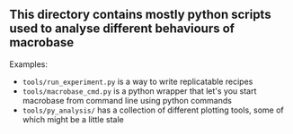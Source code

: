 ## This directory contains mostly python scripts used to analyse different behaviours of macrobase

Examples:

- ``tools/run_experiment.py`` is a way to write replicatable recipes
- ``tools/macrobase_cmd.py`` is a python wrapper that let's you start macrobase from command line using python commands
- ``tools/py_analysis/`` has a collection of different plotting tools, some of which might be a little stale
